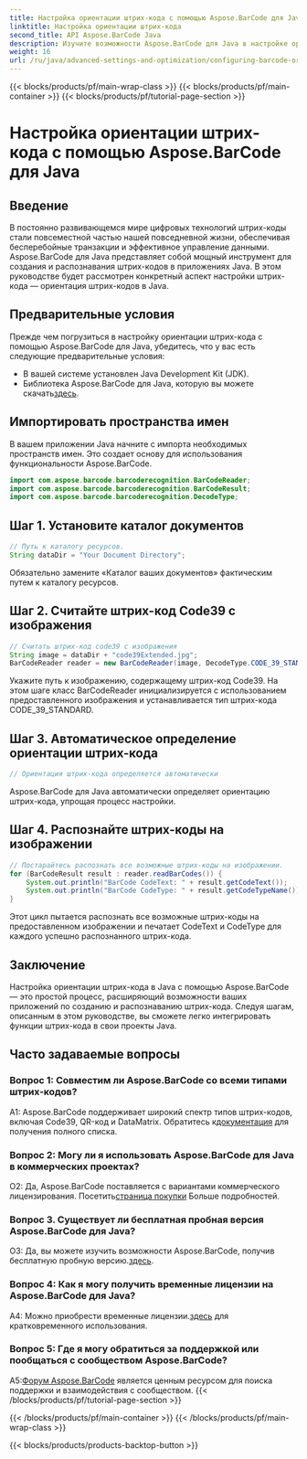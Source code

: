 ```yaml
---
title: Настройка ориентации штрих-кода с помощью Aspose.BarCode для Java
linktitle: Настройка ориентации штрих-кода
second_title: API Aspose.BarCode Java
description: Изучите возможности Aspose.BarCode для Java в настройке ориентации штрих-кода. Полное руководство по плавной интеграции и распознаванию ваших Java-приложений.
weight: 16
url: /ru/java/advanced-settings-and-optimization/configuring-barcode-orientation/
---
```


{{< blocks/products/pf/main-wrap-class >}}
{{< blocks/products/pf/main-container >}}
{{< blocks/products/pf/tutorial-page-section >}}

# Настройка ориентации штрих-кода с помощью Aspose.BarCode для Java

## Введение

В постоянно развивающемся мире цифровых технологий штрих-коды стали повсеместной частью нашей повседневной жизни, обеспечивая бесперебойные транзакции и эффективное управление данными. Aspose.BarCode для Java представляет собой мощный инструмент для создания и распознавания штрих-кодов в приложениях Java. В этом руководстве будет рассмотрен конкретный аспект настройки штрих-кода — ориентация штрих-кодов в Java.

## Предварительные условия

Прежде чем погрузиться в настройку ориентации штрих-кода с помощью Aspose.BarCode для Java, убедитесь, что у вас есть следующие предварительные условия:

- В вашей системе установлен Java Development Kit (JDK).
-  Библиотека Aspose.BarCode для Java, которую вы можете скачать[здесь](https://releases.aspose.com/barcode/java/).

## Импортировать пространства имен

В вашем приложении Java начните с импорта необходимых пространств имен. Это создает основу для использования функциональности Aspose.BarCode.

```java
import com.aspose.barcode.barcoderecognition.BarCodeReader;
import com.aspose.barcode.barcoderecognition.BarCodeResult;
import com.aspose.barcode.barcoderecognition.DecodeType;


```

## Шаг 1. Установите каталог документов

```java
// Путь к каталогу ресурсов.
String dataDir = "Your Document Directory";
```

Обязательно замените «Каталог ваших документов» фактическим путем к каталогу ресурсов.

## Шаг 2. Считайте штрих-код Code39 с изображения

```java
// Считать штрих-код code39 с изображения
String image = dataDir + "code39Extended.jpg";
BarCodeReader reader = new BarCodeReader(image, DecodeType.CODE_39_STANDARD);
```

Укажите путь к изображению, содержащему штрих-код Code39. На этом шаге класс BarCodeReader инициализируется с использованием предоставленного изображения и устанавливается тип штрих-кода CODE_39_STANDARD.

## Шаг 3. Автоматическое определение ориентации штрих-кода

```java
// Ориентация штрих-кода определяется автоматически
```

Aspose.BarCode для Java автоматически определяет ориентацию штрих-кода, упрощая процесс настройки.

## Шаг 4. Распознайте штрих-коды на изображении

```java
// Постарайтесь распознать все возможные штрих-коды на изображении.
for (BarCodeResult result : reader.readBarCodes()) {
    System.out.println("BarCode CodeText: " + result.getCodeText());
    System.out.println("BarCode CodeType: " + result.getCodeTypeName());
}
```

Этот цикл пытается распознать все возможные штрих-коды на предоставленном изображении и печатает CodeText и CodeType для каждого успешно распознанного штрих-кода.

## Заключение

Настройка ориентации штрих-кода в Java с помощью Aspose.BarCode — это простой процесс, расширяющий возможности ваших приложений по созданию и распознаванию штрих-кода. Следуя шагам, описанным в этом руководстве, вы сможете легко интегрировать функции штрих-кода в свои проекты Java.

## Часто задаваемые вопросы

### Вопрос 1: Совместим ли Aspose.BarCode со всеми типами штрих-кодов?

 A1: Aspose.BarCode поддерживает широкий спектр типов штрих-кодов, включая Code39, QR-код и DataMatrix. Обратитесь к[документация](https://reference.aspose.com/barcode/java/) для получения полного списка.

### Вопрос 2: Могу ли я использовать Aspose.BarCode для Java в коммерческих проектах?

 О2: Да, Aspose.BarCode поставляется с вариантами коммерческого лицензирования. Посетить[страница покупки](https://purchase.aspose.com/buy) Больше подробностей.

### Вопрос 3. Существует ли бесплатная пробная версия Aspose.BarCode для Java?

О3: Да, вы можете изучить возможности Aspose.BarCode, получив бесплатную пробную версию.[здесь](https://releases.aspose.com/).

### Вопрос 4: Как я могу получить временные лицензии на Aspose.BarCode для Java?

 A4: Можно приобрести временные лицензии.[здесь](https://purchase.aspose.com/temporary-license/) для кратковременного использования.

### Вопрос 5: Где я могу обратиться за поддержкой или пообщаться с сообществом Aspose.BarCode?

 A5:[Форум Aspose.BarCode](https://forum.aspose.com/c/barcode/13) является ценным ресурсом для поиска поддержки и взаимодействия с сообществом.
{{< /blocks/products/pf/tutorial-page-section >}}

{{< /blocks/products/pf/main-container >}}
{{< /blocks/products/pf/main-wrap-class >}}

{{< blocks/products/products-backtop-button >}}
